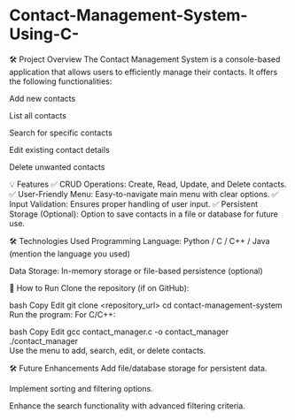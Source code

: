 # Contact-Management-System-Using-C-

🛠️ Project Overview
The Contact Management System is a console-based application that allows users to efficiently manage their contacts. It offers the following functionalities:

Add new contacts

List all contacts

Search for specific contacts

Edit existing contact details

Delete unwanted contacts

💡 Features
✅ CRUD Operations: Create, Read, Update, and Delete contacts.
✅ User-Friendly Menu: Easy-to-navigate main menu with clear options.
✅ Input Validation: Ensures proper handling of user input.
✅ Persistent Storage (Optional): Option to save contacts in a file or database for future use.


🛠️ Technologies Used
Programming Language: Python / C / C++ / Java (mention the language you used)

Data Storage: In-memory storage or file-based persistence (optional)



🚀 How to Run
Clone the repository (if on GitHub):

bash
Copy
Edit
git clone <repository_url>
cd contact-management-system
Run the program:
For C/C++:

bash
Copy
Edit
gcc contact_manager.c -o contact_manager  
./contact_manager  
Use the menu to add, search, edit, or delete contacts.



🛠️ Future Enhancements
Add file/database storage for persistent data.

Implement sorting and filtering options.


Enhance the search functionality with advanced filtering criteria.

